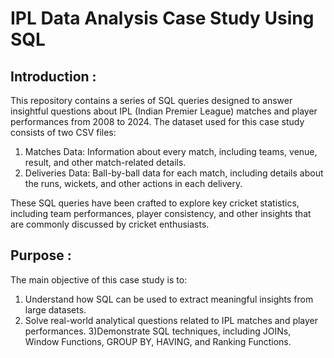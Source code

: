 # **IPL Data Analysis Case Study Using SQL**

## **Introduction :**
This repository contains a series of SQL queries designed to answer insightful questions about IPL (Indian Premier League) matches and player performances from 2008 to 2024. The dataset used for this case study consists of two CSV files:

1) Matches Data: Information about every match, including teams, venue, result, and other match-related details.
2) Deliveries Data: Ball-by-ball data for each match, including details about the runs, wickets, and other actions in each delivery.

These SQL queries have been crafted to explore key cricket statistics, including team performances, player consistency, and other insights that are commonly discussed by cricket enthusiasts.

## **Purpose :**
The main objective of this case study is to:

1) Understand how SQL can be used to extract meaningful insights from large datasets.
2) Solve real-world analytical questions related to IPL matches and player performances.
3)Demonstrate SQL techniques, including JOINs, Window Functions, GROUP BY, HAVING, and Ranking Functions.
